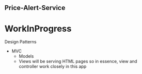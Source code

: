 ## Price-Alert-Service


# WorkInProgress


Design Patterns
- MVC
     - Models
     - Views will be serving HTML pages so in essence, view and controller work closely in this app
